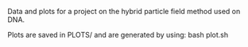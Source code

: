 Data and plots for a project on the hybrid particle field method used on DNA.

Plots are saved in PLOTS/ and are generated by using:
bash plot.sh
